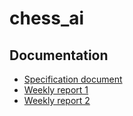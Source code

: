 # chess_ai


## Documentation
- [Specification document](specification.md)
- [Weekly report 1](week1_report.md)
- [Weekly report 2](week2_report.md)
